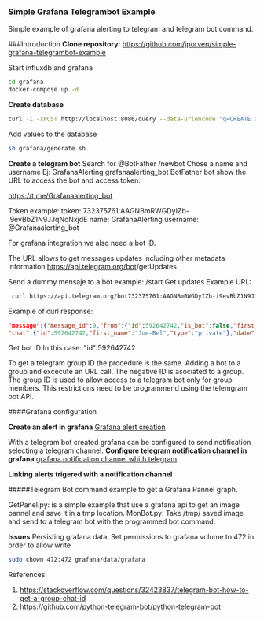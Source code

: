 ### Simple Grafana Telegrambot Example

Simple example of grafana alerting to telegram and telegram bot command.


###Introduction
**Clone repository:**
https://github.com/jporven/simple-grafana-telegrambot-example

Start influxdb and grafana
```bash
cd grafana
docker-compose up -d
```
**Create database**
```bash
curl -i -XPOST http://localhost:8086/query --data-urlencode "q=CREATE DATABASE testdb"
```
Add values to the database
```bash
sh grafana/generate.sh
```
**Create a telegram bot**
Search for @BotFather
/newbot
Chose a name and username
Ej:
GrafanaAlerting
grafanaalerting_bot
BotFather bot show the URL to access the bot and access token.

https://t.me/Grafanaalerting_bot

Token example:
token:
  732375761:AAGNBmRWGDyIZb-i9evBbZ1N9JJqNoNxjdE
name:
  GrafanaAlerting
username:
  @Grafanaalerting_bot

For grafana integration we also need a bot ID.

The URL allows to get messages updates including other metadata information
https://api.telegram.org/bot<YourBOTToken>/getUpdates

Send a dummy mensaje to a bot
example: /start
Get updates
Example URL:
```bash
 curl https://api.telegram.org/bot732375761:AAGNBmRWGDyIZb-i9evBbZ1N9JJqNoNxjdE/getUpdates
```
Example of curl response:
```json
"message":{"message_id":9,"from":{"id":592642742,"is_bot":false,"first_name":"Joe-Bel","language_code":"en"},
"chat":{"id":592642742,"first_name":"Joe-Bel","type":"private"},"date":1550747829,"text":"/help","entities":[{"offset":0,"length":5,"type":"bot_command"}]}}]}
```

Get bot ID
In this case:
  "id":592642742

To get a telegram group ID the procedure is the same. Adding a bot to a group and excecute an URL call. The negative ID is asociated to a group. The group ID is used to allow access to a telegram bot only for group members. This restrictions need to be programmend using the telemgram bot API.

####Grafana configuration

**Create an alert in grafana**
[Grafana alert creation](doc/gif/grafana_create_alert.gif?raw=true "Grafana alert creation")

With a telegram bot created grafana can be configured to send notification selecting a telegram channel.
**Configure telegram notification channel in grafana**
[grafana notification channel whith telegram](doc/gif/grafana_telegram_send_notification.gif)

**Linking alerts trigered with a notification channel**

#####Telegram Bot command example to get a Grafana Pannel graph.

GetPanel.py: is a simple example that use a grafana api to get an image pannel and save it in a tmp location.
MonBot.py: Take /tmp/ saved image and send to a telegram bot with the programmed bot command.

**Issues**
Persisting grafana data: 
Set permissions to grafana volume to 472 in order to allow write
```bash
sudo chown 472:472 grafana/data/grafana
```


References
1. https://stackoverflow.com/questions/32423837/telegram-bot-how-to-get-a-group-chat-id
2. https://github.com/python-telegram-bot/python-telegram-bot
   
